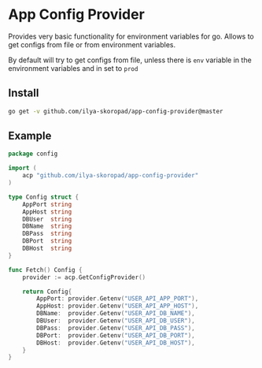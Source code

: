 # App Config Provider

Provides very basic functionality for environment variables for go.
Allows to get configs from file or from environment variables.

By default will try to get configs from file, unless there is `env` variable in the environment variables and in set to `prod`

## Install

``` bash
go get -v github.com/ilya-skoropad/app-config-provider@master
```

## Example

``` go
package config

import (
    acp "github.com/ilya-skoropad/app-config-provider"
)

type Config struct {
    AppPort string
    AppHost string
    DBUser  string
    DBName  string
    DBPass  string
    DBPort  string
    DBHost  string
}

func Fetch() Config {
    provider := acp.GetConfigProvider()

    return Config{
        AppPort: provider.Getenv("USER_API_APP_PORT"),
        AppHost: provider.Getenv("USER_API_APP_HOST"),
        DBName:  provider.Getenv("USER_API_DB_NAME"),
        DBUser:  provider.Getenv("USER_API_DB_USER"),
        DBPass:  provider.Getenv("USER_API_DB_PASS"),
        DBPort:  provider.Getenv("USER_API_DB_PORT"),
        DBHost:  provider.Getenv("USER_API_DB_HOST"),
    }
}
```
